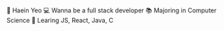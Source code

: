 🥸 Haein Yeo
💻 Wanna be a full stack developer
📚 Majoring in Computer Science
📝 Learing JS, React, Java, C
